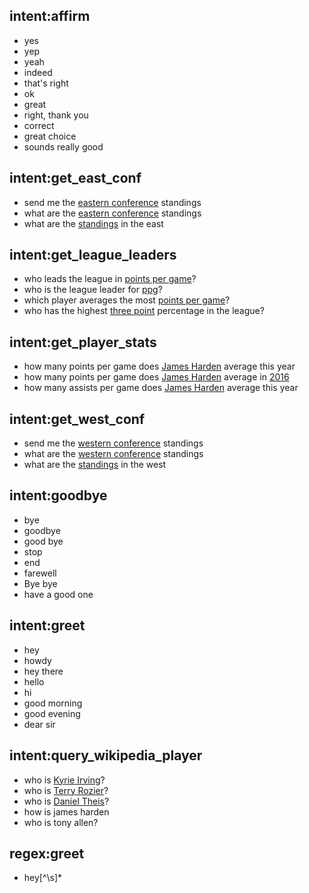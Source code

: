 ## intent:affirm
- yes
- yep
- yeah
- indeed
- that's right
- ok
- great
- right, thank you
- correct
- great choice
- sounds really good

## intent:get_east_conf
- send me the [eastern conference](east_conf) standings
- what are the [eastern conference](east_conf) standings
- what are the [standings](east_conf) in the east

## intent:get_league_leaders
- who leads the league in [points per game](stat)?
- who is the league leader for [ppg](stat)?
- which player averages the most [points per game](stat)?
- who has the highest [three point](stat) percentage in the league?

## intent:get_player_stats
- how many points per game does [James Harden](player) average this year
- how many points per game does [James Harden](player) average in [2016](date)
- how many assists per game does [James Harden](player) average this year

## intent:get_west_conf
- send me the [western conference](west_conf) standings
- what are the [western conference](west_conf) standings
- what are the [standings](west_conf) in the west

## intent:goodbye
- bye
- goodbye
- good bye
- stop
- end
- farewell
- Bye bye
- have a good one

## intent:greet
- hey
- howdy
- hey there
- hello
- hi
- good morning
- good evening
- dear sir

## intent:query_wikipedia_player
- who is [Kyrie Irving](player)?
- who is [Terry Rozier](player)?
- who is [Daniel Theis](player)?
- how is james harden
- who is tony allen?

## regex:greet
- hey[^\s]*
